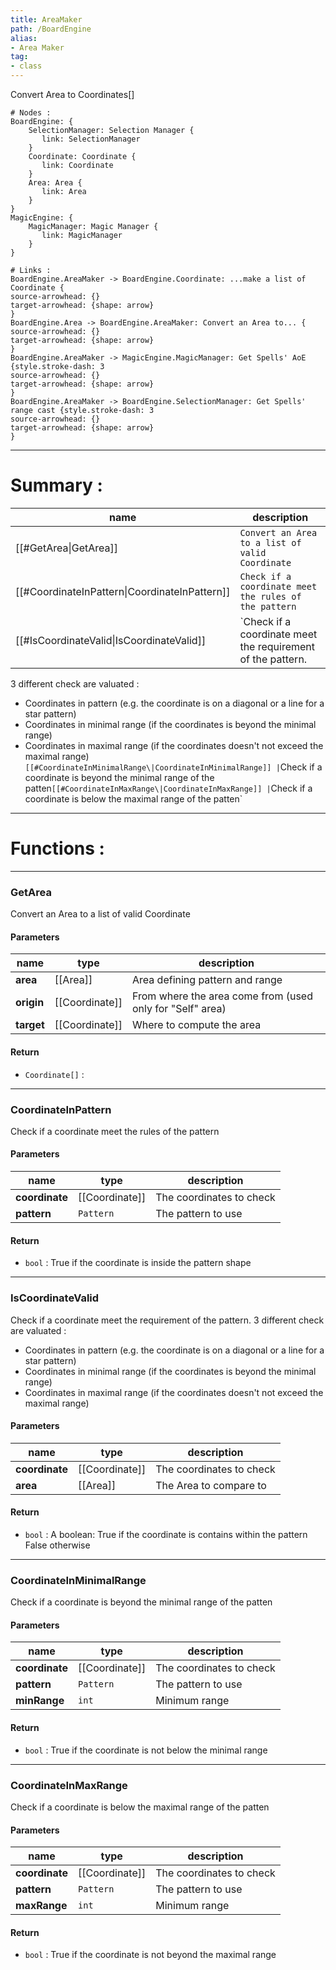```yaml
---
title: AreaMaker
path: /BoardEngine
alias: 
- Area Maker
tag: 
- class
---
```

Convert Area to Coordinates[]
```d2
# Nodes :
BoardEngine: {
    SelectionManager: Selection Manager {
       link: SelectionManager
    }
    Coordinate: Coordinate {
       link: Coordinate
    }
    Area: Area {
       link: Area
    }
}
MagicEngine: {
    MagicManager: Magic Manager {
       link: MagicManager
    }
}

# Links :
BoardEngine.AreaMaker -> BoardEngine.Coordinate: ...make a list of Coordinate {
source-arrowhead: {}
target-arrowhead: {shape: arrow}
}
BoardEngine.Area -> BoardEngine.AreaMaker: Convert an Area to... {
source-arrowhead: {}
target-arrowhead: {shape: arrow}
}
BoardEngine.AreaMaker -> MagicEngine.MagicManager: Get Spells' AoE {style.stroke-dash: 3
source-arrowhead: {}
target-arrowhead: {shape: arrow}
}
BoardEngine.AreaMaker -> BoardEngine.SelectionManager: Get Spells' range cast {style.stroke-dash: 3
source-arrowhead: {}
target-arrowhead: {shape: arrow}
}

```
---
# Summary :
name|description
----|----
[[#GetArea\|GetArea]] | `Convert an Area to a list of valid Coordinate`
[[#CoordinateInPattern\|CoordinateInPattern]] | `Check if a coordinate meet the rules of the pattern`
[[#IsCoordinateValid\|IsCoordinateValid]] | `Check if a coordinate meet the requirement of the pattern.
3 different check are valuated :
- Coordinates in pattern (e.g. the coordinate is on a diagonal or a line for a star pattern)
- Coordinates in minimal range (if the coordinates is beyond the minimal range)
- Coordinates in maximal range (if the coordinates doesn't not exceed the maximal range)`
[[#CoordinateInMinimalRange\|CoordinateInMinimalRange]] | `Check if a coordinate is beyond the minimal range of the patten`
[[#CoordinateInMaxRange\|CoordinateInMaxRange]] | `Check if a coordinate is below the maximal range of the patten`

---
# Functions :

---
### GetArea
Convert an Area to a list of valid Coordinate

#### Parameters
name|type|description
-----|-----|-----
**area**|[[Area]]|Area defining pattern and range
**origin**|[[Coordinate]]|From where the area come from (used only for "Self" area)
**target**|[[Coordinate]]|Where to compute the area

#### Return
- `Coordinate[]` : 

---
### CoordinateInPattern
Check if a coordinate meet the rules of the pattern

#### Parameters
name|type|description
-----|-----|-----
**coordinate**|[[Coordinate]]|The coordinates to check
**pattern**|`Pattern`|The pattern to use

#### Return
- `bool` : True if the coordinate is inside the pattern shape

---
### IsCoordinateValid
Check if a coordinate meet the requirement of the pattern.
3 different check are valuated :
- Coordinates in pattern (e.g. the coordinate is on a diagonal or a line for a star pattern)
- Coordinates in minimal range (if the coordinates is beyond the minimal range)
- Coordinates in maximal range (if the coordinates doesn't not exceed the maximal range)

#### Parameters
name|type|description
-----|-----|-----
**coordinate**|[[Coordinate]]|The coordinates to check
**area**|[[Area]]|The Area to compare to

#### Return
- `bool` : A boolean:
True if the coordinate is contains within the pattern
False otherwise


---
### CoordinateInMinimalRange
Check if a coordinate is beyond the minimal range of the patten

#### Parameters
name|type|description
-----|-----|-----
**coordinate**|[[Coordinate]]|The coordinates to check
**pattern**|`Pattern`|The pattern to use
**minRange**|`int`|Minimum range

#### Return
- `bool` : True if the coordinate is not below the minimal range

---
### CoordinateInMaxRange
Check if a coordinate is below the maximal range of the patten

#### Parameters
name|type|description
-----|-----|-----
**coordinate**|[[Coordinate]]|The coordinates to check
**pattern**|`Pattern`|The pattern to use
**maxRange**|`int`|Minimum range

#### Return
- `bool` : True if the coordinate is not beyond the maximal range
